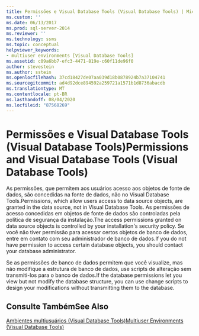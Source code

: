```yaml
---
title: Permissões e Visual Database Tools (Visual Database Tools) | Microsoft Docs
ms.custom: ''
ms.date: 06/13/2017
ms.prod: sql-server-2014
ms.reviewer: ''
ms.technology: ssms
ms.topic: conceptual
helpviewer_keywords:
- multiuser environments [Visual Database Tools]
ms.assetid: c09a6bb7-efc3-4471-819e-c60f11de96f0
author: stevestein
ms.author: sstein
ms.openlocfilehash: 37cd18427de07aa039d18b0878924b7a37104741
ms.sourcegitcommit: ad4d92dce894592a259721a1571b1d8736abacdb
ms.translationtype: MT
ms.contentlocale: pt-BR
ms.lasthandoff: 08/04/2020
ms.locfileid: "87568269"
---
```

# <a name="permissions-and-visual-database-tools-visual-database-tools"></a><span data-ttu-id="ede78-102">Permissões e Visual Database Tools (Visual Database Tools)</span><span class="sxs-lookup"><span data-stu-id="ede78-102">Permissions and Visual Database Tools (Visual Database Tools)</span></span>
  <span data-ttu-id="ede78-103">As permissões, que permitem aos usuários acesso aos objetos de fonte de dados, são concedidas na fonte de dados, não no Visual Database Tools.</span><span class="sxs-lookup"><span data-stu-id="ede78-103">Permissions, which allow users access to data source objects, are granted in the data source, not in Visual Database Tools.</span></span> <span data-ttu-id="ede78-104">As permissões de acesso concedidas em objetos de fonte de dados são controladas pela política de segurança da instalação.</span><span class="sxs-lookup"><span data-stu-id="ede78-104">The access permissions granted on data source objects is controlled by your installation's security policy.</span></span> <span data-ttu-id="ede78-105">Se você não tiver permissão para acessar certos objetos de banco de dados, entre em contato com seu administrador de banco de dados.</span><span class="sxs-lookup"><span data-stu-id="ede78-105">If you do not have permission to access certain database objects, you should contact your database administrator.</span></span>  
  
 <span data-ttu-id="ede78-106">Se as permissões de banco de dados permitem que você visualize, mas não modifique a estrutura de banco de dados, use scripts de alteração sem transmiti-los para o banco de dados.</span><span class="sxs-lookup"><span data-stu-id="ede78-106">If the database permissions let you view but not modify the database structure, you can use change scripts to design your modifications without transmitting them to the database.</span></span>  
  
## <a name="see-also"></a><span data-ttu-id="ede78-107">Consulte Também</span><span class="sxs-lookup"><span data-stu-id="ede78-107">See Also</span></span>  
 [<span data-ttu-id="ede78-108">Ambientes multiusuários &#40;Visual Database Tools&#41;</span><span class="sxs-lookup"><span data-stu-id="ede78-108">Multiuser Environments &#40;Visual Database Tools&#41;</span></span>](visual-database-tools.md)  
  
  
